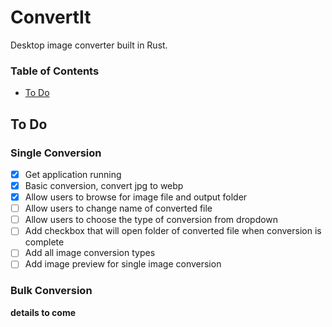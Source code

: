 # ConvertIt

Desktop image converter built in Rust. 

### Table of Contents
- [To Do](#to-do)

## To Do
### Single Conversion
- [x] Get application running
- [x] Basic conversion, convert jpg to webp
- [x] Allow users to browse for image file and output folder
- [ ] Allow users to change name of converted file
- [ ] Allow users to choose the type of conversion from dropdown
- [ ] Add checkbox that will open folder of converted file when conversion is complete
- [ ] Add all image conversion types
- [ ] Add image preview for single image conversion

### Bulk Conversion
**details to come**